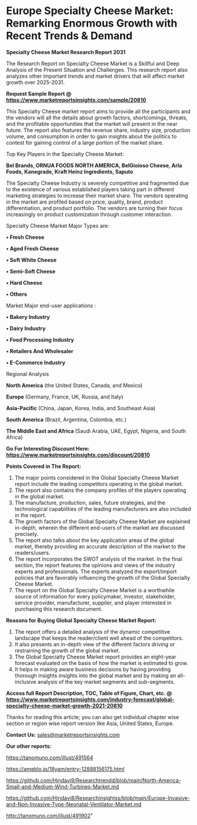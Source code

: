 # Europe Specialty Cheese Market: Remarking Enormous Growth with Recent Trends & Demand

<strong>Specialty Cheese Market Research Report 2031</strong>

The Research Report on Specialty Cheese Market is a Skillful and Deep Analysis of the Present Situation and Challenges. This research report also analyzes other important trends and market drivers that will affect market growth over 2025-2031.

<strong>Request Sample Report @ <a href=https://www.marketreportsinsights.com/sample/20810>https://www.marketreportsinsights.com/sample/20810</a></strong>

This Specialty Cheese market report aims to provide all the participants and the vendors will all the details about growth factors, shortcomings, threats, and the profitable opportunities that the market will present in the near future. The report also features the revenue share, industry size, production volume, and consumption in order to gain insights about the politics to contest for gaining control of a large portion of the market share.

Top Key Players in the Specialty Cheese Market:

<strong>Bel Brands, ORNUA FOODS NORTH AMERICA, BelGioioso Cheese, Arla Foods, Kanegrade, Kraft Heinz Ingredients, Saputo</strong>

The Specialty Cheese Industry is severely competitive and fragmented due to the existence of various established players taking part in different marketing strategies to increase their market share. The vendors operating in the market are profiled based on price, quality, brand, product differentiation, and product portfolio. The vendors are turning their focus increasingly on product customization through customer interaction.

Specialty Cheese Market Major Types are:

<strong>• Fresh Cheese

• Aged Fresh Cheese

• Soft White Cheese

• Semi-Soft Cheese

• Hard Cheese

• Others</strong>

Market Major end-user applications :

<strong>• Bakery Industry

• Dairy Industry

• Food Processing Industry

• Retailers And Wholesaler

• E-Commerce Industry</strong>

Regional Analysis

</u><strong><b>North America</b></strong> (the United States, Canada, and Mexico)

<strong><b>Europe </b></strong>(Germany, France, UK, Russia, and Italy)

<strong><b>Asia-Pacific</b></strong> (China, Japan, Korea, India, and Southeast Asia)

<strong><b>South America</b></strong> (Brazil, Argentina, Colombia, etc.)

<strong><b>The Middle East and Africa</b></strong> (Saudi Arabia, UAE, Egypt, Nigeria, and South Africa)

<strong>Go For Interesting Discount Here: <a href=https://www.marketreportsinsights.com/discount/20810>https://www.marketreportsinsights.com/discount/20810</a></strong>

<strong>Points Covered in The Report:</strong>
<ol>
  <li>The major points considered in the Global Specialty Cheese Market report include the leading competitors operating in the global market.</li>
  <li>The report also contains the company profiles of the players operating in the global market.</li>
  <li>The manufacture, production, sales, future strategies, and the technological capabilities of the leading manufacturers are also included in the report.</li>
  <li>The growth factors of the Global Specialty Cheese Market are explained in-depth, wherein the different end-users of the market are discussed precisely.</li>
  <li>The report also talks about the key application areas of the global market, thereby providing an accurate description of the market to the readers/users.</li>
  <li>The report incorporates the SWOT analysis of the market. In the final section, the report features the opinions and views of the industry experts and professionals. The experts analyzed the export/import policies that are favorably influencing the growth of the Global Specialty Cheese Market.</li>
  <li>The report on the Global Specialty Cheese Market is a worthwhile source of information for every policymaker, investor, stakeholder, service provider, manufacturer, supplier, and player interested in purchasing this research document.</li>
</ol>
<strong>Reasons for Buying Global Specialty Cheese Market Report:</strong>

<ol>
  <li>The report offers a detailed analysis of the dynamic competitive landscape that keeps the reader/client well ahead of the competitors.</li>
  <li>It also presents an in-depth view of the different factors driving or restraining the growth of the global market.</li>
  <li>The Global Specialty Cheese Market report provides an eight-year forecast evaluated on the basis of how the market is estimated to grow.</li>
  <li>It helps in making aware business decisions by having providing thorough insights insights into the global market and by making an all-inclusive analysis of the key market segments and sub-segments.</li>
</ol>
<strong>Access full Report Description, TOC, Table of Figure, Chart, etc. @ <a href=https://www.marketreportsinsights.com/industry-forecast/global-specialty-cheese-market-growth-2021-20810>https://www.marketreportsinsights.com/industry-forecast/global-specialty-cheese-market-growth-2021-20810</a></strong>


Thanks for reading this article; you can also get individual chapter wise section or region wise report version like Asia, United States, Europe.

<strong>Contact Us:</strong>
sales@marketreportsinsights.com

<strong>Our other reports:</strong>

<a href=https://tanomuno.com/illust/491564>https://tanomuno.com/illust/491564</a>

<a href=https://ameblo.jp/18yam/entry-12888156175.html>https://ameblo.jp/18yam/entry-12888156175.html</a>

<a href=https://github.com/Hindavi9/Researchtrendd/blob/main/North-America-Small-and-Medium-Wind-Turbines-Market.md>https://github.com/Hindavi9/Researchtrendd/blob/main/North-America-Small-and-Medium-Wind-Turbines-Market.md</a>

<a href=https://github.com/Hindavi8/Researchinsightss/blob/main/Europe-Invasive-and-Non-Invasive-Type-Neonatal-Ventilator-Market.md>https://github.com/Hindavi8/Researchinsightss/blob/main/Europe-Invasive-and-Non-Invasive-Type-Neonatal-Ventilator-Market.md</a>

<a href=http://tanomuno.com/illust/491902>http://tanomuno.com/illust/491902</a>"
